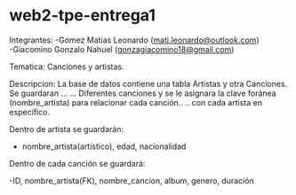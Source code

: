 # web2-tpe-entrega1

Integrantes: -Gomez Matias Leonardo (mati.leonardo@outlook.com)              
             -Giacomino Gonzalo Nahuel (gonzagiacomino18@gmail.com)

Tematica: Canciones y artistas.

Descripcion: La base de datos contiene una tabla Artistas y otra Canciones. Se guardaran ...
... Diferentes canciones y se le asignara la clave foránea (nombre_artista) para relacionar cada canción..
.. con cada artista en específico.

Dentro de artista se guardarán: 

- nombre_artista(artístico), edad, nacionalidad

Dentro de cada canción se guardará:

-ID, nombre_artista(FK), nombre_cancion, album, genero, duración